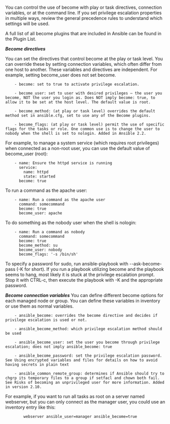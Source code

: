 <!--Using become-->
You can control the use of become with play or task directives, connection variables, or at the command line. 
If you set privilege escalation properties in multiple ways, review the general precedence rules to understand which settings will be used.

A full list of all become plugins that are included in Ansible can be found in the Plugin List.

***Become directives***

You can set the directives that control become at the play or task level. You can override these by setting connection variables, which often differ from one host to another. 
These variables and directives are independent. For example, setting become_user does not set become.

        - become: set to true to activate privilege escalation.
        
        - become_user: set to user with desired privileges — the user you become, NOT the user you login as. Does NOT imply become: true, to allow it to be set at the host level. The default value is root.
        
        - become_method: (at play or task level) overrides the default method set in ansible.cfg, set to use any of the Become plugins.
        
        - become_flags: (at play or task level) permit the use of specific flags for the tasks or role. One common use is to change the user to nobody when the shell is set to nologin. Added in Ansible 2.2.

For example, to manage a system service (which requires root privileges) when connected as a non-root user, you can use the default value of become_user (root):

        - name: Ensure the httpd service is running
          service:
            name: httpd
            state: started
          become: true

To run a command as the apache user:

        - name: Run a command as the apache user
          command: somecommand
          become: true
          become_user: apache

To do something as the nobody user when the shell is nologin:

        - name: Run a command as nobody
          command: somecommand
          become: true
          become_method: su
          become_user: nobody
          become_flags: '-s /bin/sh'

To specify a password for sudo, run ansible-playbook with --ask-become-pass (-K for short). If you run a playbook utilizing become and the playbook seems to hang, most likely it is stuck at the privilege escalation prompt. 
Stop it with CTRL-c, then execute the playbook with -K and the appropriate password.

***Become connection variables***
You can define different become options for each managed node or group. You can define these variables in inventory or use them as normal variables.

        - ansible_become: overrides the become directive and decides if privilege escalation is used or not.
        
        - ansible_become_method: which privilege escalation method should be used
        
        - ansible_become_user: set the user you become through privilege escalation; does not imply ansible_become: true
        
        - ansible_become_password: set the privilege escalation password. See Using encrypted variables and files for details on how to avoid having secrets in plain text
        
        - ansible_common_remote_group: determines if Ansible should try to chgrp its temporary files to a group if setfacl and chown both fail. See Risks of becoming an unprivileged user for more information. Added in version 2.10.

For example, if you want to run all tasks as root on a server named webserver, but you can only connect as the manager user, you could use an inventory entry like this:

            webserver ansible_user=manager ansible_become=true